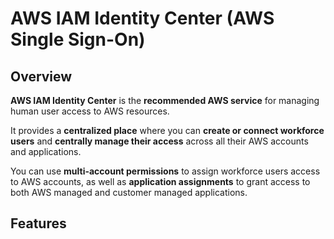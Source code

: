 # AWS IAM Identity Center (AWS Single Sign-On)

## Overview

**AWS IAM Identity Center** is the **recommended AWS service** for managing human user access to AWS resources. 

It provides a **centralized place** where you can **create or connect workforce users** and **centrally manage their access** across all their AWS accounts and applications. 

You can use **multi-account permissions** to assign workforce users access to AWS accounts, as well as **application assignments** to grant access to both AWS managed and customer managed applications.


## Features
